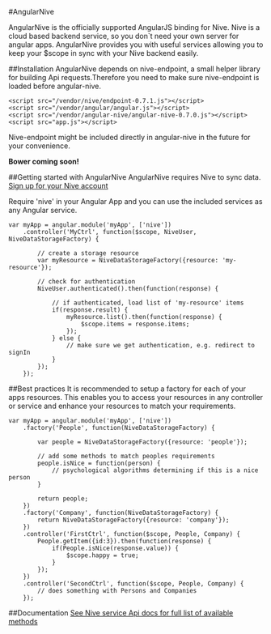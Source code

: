 #AngularNive

AngularNive is the officially supported AngularJS binding for Nive. Nive is a cloud based backend service, so you don`t need your own server for angular apps. AngularNive provides you with useful services allowing you to keep your $scope in sync with your Nive backend easily.

##Installation
AngularNive depends on nive-endpoint, a small helper library for building Api requests.Therefore you need to make sure nive-endpoint is loaded before angular-nive.

    <script src="/vendor/nive/endpoint-0.7.1.js"></script>
    <script src="/vendor/angular/angular.js"></script>
    <script src="/vendor/angular-nive/angular-nive-0.7.0.js"></script>
    <script src="app.js"></script>
Nive-endpoint might be included directly in angular-nive in the future for your convenience.
    
**Bower coming soon!**

##Getting started with AngularNive
AngularNive requires Nive to sync data. [Sign up for your Nive account](http://www.nive.co/workspace/account/signup)

Require 'nive' in your Angular App and you can use the included services as any Angular service.

    var myApp = angular.module('myApp', ['nive'])
        .controller('MyCtrl', function($scope, NiveUser, NiveDataStorageFactory) {
            
            // create a storage resource
            var myResource = NiveDataStorageFactory({resource: 'my-resource'});
            
            // check for authentication
            NiveUser.authenticated().then(function(response) {
                
                // if authenticated, load list of 'my-resource' items
                if(response.result) {
                    myResource.list().then(function(response) {
                        $scope.items = response.items;
                    });    
                } else {
                    // make sure we get authentication, e.g. redirect to signIn
                }
            });
        });

##Best practices
It is recommended to setup a factory for each of your apps resources.
This enables you to access your resources in any controller or service and enhance your resources to match your requirements. 

    var myApp = angular.module('myApp', ['nive'])
        .factory('People', function(NiveDataStorageFactory) {
            
            var people = NiveDataStorageFactory({resource: 'people'});
            
            // add some methods to match peoples requirements
            people.isNice = function(person) {
                // psychological algorithms determining if this is a nice person
            }
            
            return people;
        })
        .factory('Company', function(NiveDataStorageFactory) {
            return NiveDataStorageFactory({resource: 'company'});
        })
        .controller('FirstCtrl', function($scope, People, Company) {
            People.getItem({id:3}).then(function(response) {
                if(People.isNice(response.value)) {
                    $scope.happy = true;
                }
            });
        })
        .controller('SecondCtrl', function($scope, People, Company) {
            // does something with Persons and Companies
        });

##Documentation
[See Nive service Api docs for full list of available methods](http://devmaster.niveapps.com/docs/webapi/index.html)

